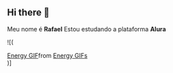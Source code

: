 ## **Hi there** 👋

Meu nome é **Rafael**
Estou estudando a plataforma **Alura**

![(<div class="tenor-gif-embed" data-postid="6102003948523520785" data-share-method="host" data-aspect-ratio="0.839695" data-width="100%"><a href="https://tenor.com/view/energy-gif-6102003948523520785">Energy GIF</a>from <a href="https://tenor.com/search/energy-gifs">Energy GIFs</a></div> <script type="text/javascript" async src="https://tenor.com/embed.js"></script>)]
